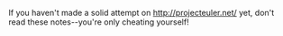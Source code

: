 If you haven't made a solid attempt on http://projecteuler.net/ yet, don't read these notes--you're only cheating yourself!
